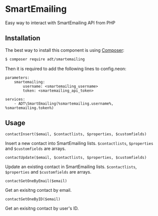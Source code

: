 # SmartEmailing

Easy way to interact with SmartEmailing API from PHP

## Installation

The best way to install this component is using [Composer](http://getcomposer.org/):

```sh
$ composer require adt/smartemailing
```

Then it is required to add the following lines to config.neon:

```
parameters:
	smartemailing:
		username: <smartemailing_username>
		token: <smartemailing_api_token>

services:
	- ADT\SmartEmailing(%smartemailing.username%, %smartemailing.token%)
```

## Usage

```contactInsert($email, $contactlists, $properties, $customfields)```

Insert a new contact into SmartEmailing lists. `$contactlists`, `$properties` and `$customfields` are arrays.

```contactUpdate($email, $contactlists, $properties, $customfields)```

Update an existing contact in SmartEmailing lists. `$contactlists`, `$properties` and `$customfields` are arrays.


```contactGetOneByEmail($email)```

Get an exisitng contact by email.

```contactGetOneByID($email)```

Get an exisitng contact by user's ID.





